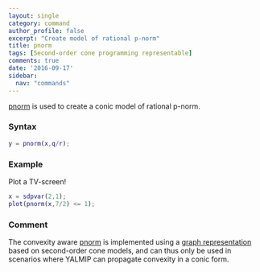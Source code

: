 ```yaml
---
layout: single
category: command
author_profile: false
excerpt: "Create model of rational p-norm"
title: pnorm
tags: [Second-order cone programming representable]
comments: true
date: '2016-09-17'
sidebar:
  nav: "commands"
---
```


[pnorm](/command/pnorm) is used to create a conic model of rational p-norm.

### Syntax

````matlab
y = pnorm(x,q/r);
````

### Example

Plot a TV-screen!

````matlab
x = sdpvar(2,1);
plot(pnorm(x,7/2) <= 1);
````

### Comment

The convexity aware [pnorm](/command/pnorm) is implemented using a [graph representation](/tutorial/nonlinearoperatorsgraphmodels) based on second-order cone models, and can thus only be used in scenarios where YALMIP can propagate convexity in a conic form.

